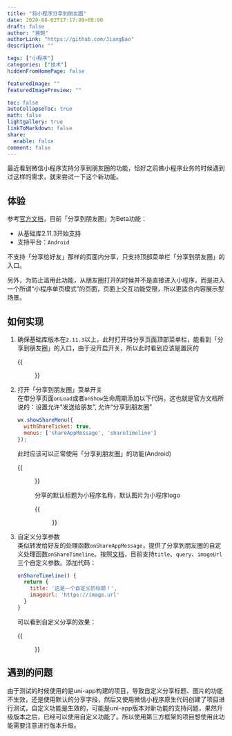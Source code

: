 ```yaml
---
title: "将小程序分享到朋友圈"
date: 2020-08-02T17:17:09+08:00
draft: false
author: "酱鲍"
authorLink: "https://github.com/JiangBao"
description: ""

tags: ["小程序"]
categories: ["技术"]
hiddenFromHomePage: false

featuredImage: ""
featuredImagePreview: ""

toc: false
autoCollapseToc: true
math: false
lightgallery: true
linkToMarkdown: false
share:
  enable: false
comment: false
---
```


最近看到微信小程序支持分享到朋友圈的功能，恰好之前做小程序业务的时候遇到过这样的需求，就来尝试一下这个新功能。

<!--more-->

## 体验
参考[官方文档](https://developers.weixin.qq.com/miniprogram/dev/framework/open-ability/share-timeline.html)，目前「分享到朋友圈」为Beta功能：
* 从基础库2.11.3开始支持
* 支持平台：`Android`

不支持「分享给好友」那样的页面内分享，只支持顶部菜单栏「分享到朋友圈」的入口。

另外，为防止滥用此功能，从朋友圈打开的时候并不是直接进入小程序，而是进入一个所谓“小程序单页模式”的页面，页面上交互功能受限，所以更适合内容展示型场景。

## 如何实现

1. 确保基础库版本在`2.11.3`以上，此时打开待分享页面顶部菜单栏，能看到「分享到朋友圈」的入口，由于没开启开关，所以此时看到应该是置灰的  

    {{<figure src="https://jiangbao-1258001083.cos.ap-shanghai.myqcloud.com/share-time-line-1.png" width="371" height="328">}}

2. 打开「分享到朋友圈」菜单开关  
  在带分享页面`onLoad`或者`onShow`生命周期添加以下代码，这也就是官方文档所说的：设置允许“发送给朋友”, 允许“分享到朋友圈”
    ```js
    wx.showShareMenu({
      withShareTicket: true,
      menus: ['shareAppMessage', 'shareTimeline']
    });
    ```
    此时应该可以正常使用「分享到朋友圈」的功能(Android)  

    {{<figure src="https://jiangbao-1258001083.cos.ap-shanghai.myqcloud.com/share-timeline-2.png" width="371" height="328">}}

    分享的默认标题为小程序名称，默认图片为小程序logo

    {{<figure src="https://jiangbao-1258001083.cos.ap-shanghai.myqcloud.com/share-timeline-3.png" width="334" height="200">}}

3. 自定义分享参数  
  类似转发给好友的处理函数`onShareAppMessage`，提供了分享到朋友圈的自定义处理函数`onShareTimeline`。按照[文档](https://developers.weixin.qq.com/miniprogram/dev/reference/api/Page.html#onShareTimeline)，目前支持`title`、`query`、`imageUrl`三个自定义参数。添加代码：
    ```js
    onShareTimeline() {
      return {
        title: '这是一个自定义的标题！',
        imageUrl: 'https://image.url'
      }
    }
    ```
    可以看到自定义分享的效果：

    {{<figure src="https://jiangbao-1258001083.cos.ap-shanghai.myqcloud.com/share-timeline-4.png" width="324" height="196">}}


## 遇到的问题
由于测试的时候使用的是uni-app构建的项目，导致自定义分享标题、图片的功能不生效，还是使用默认的分享字段，然后又使用微信小程序原生代码创建了项目进行测试，自定义功能是生效的，可能是uni-app版本对新功能的支持问题，果然升级版本之后，已经可以使用自定义功能了。所以使用第三方框架的项目想使用此功能需要注意进行版本升级。
